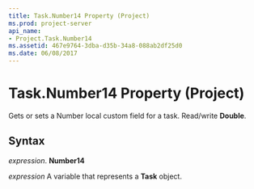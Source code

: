 ```yaml
---
title: Task.Number14 Property (Project)
ms.prod: project-server
api_name:
- Project.Task.Number14
ms.assetid: 467e9764-3dba-d35b-34a8-088ab2df25d0
ms.date: 06/08/2017
---
```



# Task.Number14 Property (Project)

Gets or sets a Number local custom field for a task. Read/write **Double**.


## Syntax

 _expression_. **Number14**

 _expression_ A variable that represents a **Task** object.



